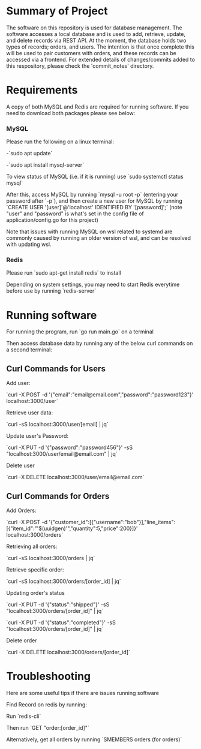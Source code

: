 <h1>Summary of Project</h1>
The software on this repository is used for database management. The software accesses a local database and is used to add, retrieve, update, and delete records via REST API. At the moment, the database holds two types of records; orders, and users. The intention is that once complete this will be used to pair customers with orders, and these records can be accessed via a frontend. For extended details of changes/commits added to this respository, please check the 'commit_notes' directory.

<h1>Requirements</h1>
<p>A copy of both MySQL and Redis are required for running software. If you need to download both packages please see below:</p>
<h3>MySQL</h3>
<p>Please run the following on a linux terminal:</p>
<p>-`sudo apt update`</p>
<p>-`sudo apt install mysql-server`</p>
<p>To view status of MySQL (i.e. if it is running) use `sudo systemctl status mysql`</p>
<p>After this, access MySQL by running `mysql -u root -p` (entering your password after `-p`), and then create a new user for MySQL by running `CREATE USER '[user]'@'localhost' IDENTIFIED BY '[password]';` (note "user" and "password" is what's set in the config file of application/config.go for this project)</p>
<p>Note that issues with running MySQL on wsl related to systemd are commonly caused by running an older version of wsl, and can be resolved with updating wsl.</p>
<h3>Redis</h3>
<p>Please run `sudo apt-get install redis` to install</p>
<p>Depending on system settings, you may need to start Redis everytime before use by running `redis-server`</p>

<h1>Running software</h1>
<p></p>For running the program, run `go run main.go` on a terminal</p>
<p>Then access database data by running any of the below curl commands on a second terminal:</p>

<h2>Curl Commands for Users</h2>
<p>Add user:</p>
<p>`curl -X POST -d '{"email":"email@email.com","password":"password123"}' localhost:3000/user`</p>

<p>Retrieve user data:</p>
<p>`curl -sS localhost:3000/user/[email] | jq`</p>

<p>Update user's Password:</p>
<p>`curl -X PUT -d '{"password":"password456"}' -sS "localhost:3000/user/email@email.com" | jq`</p>

<p>Delete user</p>
<p>`curl -X DELETE localhost:3000/user/email@email.com`</p>

<h2>Curl Commands for Orders</h2>
<p>Add Orders:</p>
<p>`curl -X POST -d '{"customer_id":[{"username":"bob"}],"line_items":[{"item_id":"'$(uuidgen)'","quantity":5,"price":200}]}' localhost:3000/orders`</p>

<p>Retrieving all orders:</p>
<p>`curl -sS localhost:3000/orders | jq`</p>

<p>Retrieve specific order:</p>
<p>`curl -sS localhost:3000/orders/[order_id] | jq`</p>

<p>Updating order's status</p>
<p>`curl -X PUT -d '{"status":"shipped"}' -sS "localhost:3000/orders/[order_id]" | jq`</p>
<p>`curl -X PUT -d '{"status":"completed"}' -sS "localhost:3000/orders/[order_id]" | jq`</p>

<p>Delete order</p>
<p>`curl -X DELETE localhost:3000/orders/[order_id]`</p>

<h1>Troubleshooting</h1>
Here are some useful tips if there are issues running software

<p>Find Record on redis by running:</p>
<p>Run `redis-cli`</p>
<p>Then run `GET "order:[order_id]"`</p>
<p>Alternatively, get all orders by running `SMEMBERS orders (for orders)`</p>
